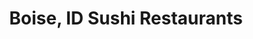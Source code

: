 ---
layout: city
title: Boise, ID Sushi Restaurants
permalink: /idaho/boise/
stateAbbr: ID
stateName: Idaho
cityName: Boise
---
